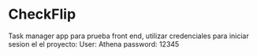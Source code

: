 # CheckFlip
Task manager app para prueba front end, utilizar credenciales para iniciar sesion el el proyecto: User: Athena password: 12345
